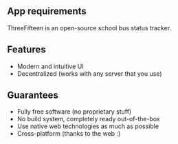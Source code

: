 ## App requirements

ThreeFifteen is an open-source school bus status tracker.

## Features

- Modern and intuitive UI
- Decentralized (works with any server that you use)

## Guarantees

- Fully free software (no proprietary stuff)
- No build system, completely ready out-of-the-box
- Use native web technologies as much as possible
- Cross-platform (thanks to the web :)

